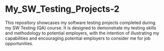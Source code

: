 # My_SW_Testing_Projects-2
This repository showcases my software testing projects completed during my SW Testing (QA) course. It is designed to demonstrate my testing skills and methodology to potential employers, with the intention of illustrating my capabilities and encouraging potential employers to consider me for job opportunities.
